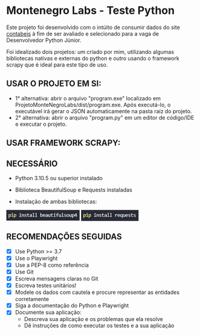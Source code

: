 # Montenegro Labs - Teste Python 

Este projeto foi desenvolvido com o intúito de consumir dados do site <a href="https://www.contabeis.com.br/conteudo/">contabeis</a> à fim de ser avaliado e selecionado para a vaga de Desenvolvedor Python Júnior.

Foi idealizado dois projetos: um criado por mim, utilizando algumas bibliotecas nativas e externas do python e outro usando o framework scrapy que é ideal para este tipo de uso. 

## USAR O PROJETO EM SI:
 - 1° alternativa: abrir o arquivo "program.exe" localizado em ProjetoMonteNegroLabs/dist/program.exe. Após executá-lo, o executável irá gerar o JSON automaticamente na pasta raíz do projeto.
 - 2° alternativa: abrir o arquivo "program.py" em um editor de código/IDE e executar o projeto.

## USAR FRAMEWORK SCRAPY:

## NECESSÁRIO
 - Python 3.10.5 ou superior instalado
 - Biblioteca BeautifulSoup e Requests instaladas

  - Instalação de ambas bibliotecas:
<div>
  <img align="center" src='https://github.com/lucasptcastro/ProjetoMonteNegroLabs/blob/main/images/pip%20install%20beautifulsoup4.png'>
  <img align="center" src='https://github.com/lucasptcastro/ProjetoMonteNegroLabs/blob/main/images/pip%20install%20requests.png'>
</div>


## RECOMENDAÇÕES SEGUIDAS

- [x] Use Python >= 3.7
- [x] Use o Playwright
- [x] Use a PEP-8 como referência
- [x] Use Git
- [x] Escreva mensagens claras no Git
- [x] Escreva testes unitários!
- [x] Modele os dados com cautela e procure representar as entidades corretamente
- [x] Siga a documentação do Python e Playwright
- [x] Documente sua aplicação:
  - Descreva sua aplicação e os problemas que ela resolve
  - Dê instruções de como executar os testes e a sua aplicação


